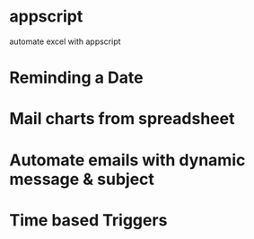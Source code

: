 # appscript
automate excel with appscript

# Reminding a Date
# Mail charts from spreadsheet
# Automate emails with dynamic message & subject
# Time based Triggers
